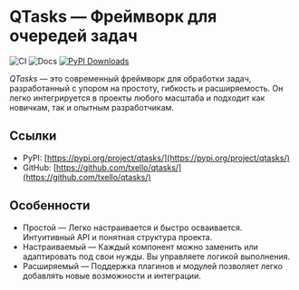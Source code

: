 # QTasks — Фреймворк для очередей задач

![CI](https://github.com/txello/qtasks/actions/workflows/ci.yml/badge.svg)
![Docs](https://github.com/txello/qtasks/actions/workflows/docs.yml/badge.svg)
[![PyPI Downloads](https://static.pepy.tech/personalized-badge/qtasks?period=total&units=INTERNATIONAL_SYSTEM&left_color=BLACK&right_color=GREEN&left_text=downloads)](https://pepy.tech/projects/qtasks)

*QTasks* — это современный фреймворк для обработки задач, разработанный с упором
на простоту, гибкость и расширяемость. Он легко интегрируется в проекты любого
масштаба и подходит как новичкам, так и опытным разработчикам.

## Ссылки

* PyPI: [https://pypi.org/project/qtasks/](https://pypi.org/project/qtasks/)
* GitHub: [https://github.com/txello/qtasks/](https://github.com/txello/qtasks/)

## Особенности

* Простой — Легко настраивается и быстро осваивается. Интуитивный API и понятная
структура проекта.
* Настраиваемый — Каждый компонент можно заменить или адаптировать под свои нужды.
Вы управляете логикой выполнения.
* Расширяемый — Поддержка плагинов и модулей позволяет легко добавлять новые
возможности и интеграции.
